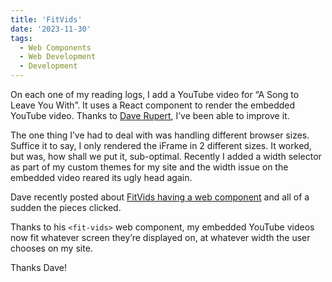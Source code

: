 ```yaml
---
title: 'FitVids'
date: '2023-11-30'
tags:
  - Web Components
  - Web Development
  - Development
---
```


On each one of my reading logs, I add a YouTube video for “A Song to Leave You With”. It uses a React component to render the embedded YouTube video. Thanks to [Dave Rupert](https://daverupert.com/), I’ve been able to improve it.
<!-- excerpt -->

The one thing I’ve had to deal with was handling different browser sizes. Suffice it to say, I only rendered the iFrame in 2 different sizes. It worked, but was, how shall we put it, sub-optimal. Recently I added a width selector as part of my custom themes for my site and the width issue on the embedded video reared its ugly head again.

Dave recently posted about [FitVids having a web component](https://daverupert.com/2023/10/fitvids-has-a-web-component-now/) and all of a sudden the pieces clicked.

Thanks to his `<fit-vids>` web component, my embedded YouTube videos now fit whatever screen they’re displayed on, at whatever width the user chooses on my site.

Thanks Dave!